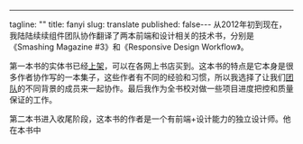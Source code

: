 ---
tagline: ""
title: fanyi
slug: translate
published: false---
从2012年初到现在，我陆陆续续组件团队协作翻译了两本前端和设计相关的技术书，分别是《Smashing Magazine #3》和《Responsive Design Workflow》。


第一本书的实体书已经[上架](http://book.douban.com/subject/23008807/)，可以在各网上书店买到。这本书的特点是它本身是很多作者协作写的一本集子，这些作者有不同的经验和习惯，所以我选择了让我们[团队](http://isux.tencent.com/)的不同背景的成员来一起协作。最后我作为全书校对做一些项目进度把控和质量保证的工作。

第二本书进入收尾阶段，这本书的作者是一个有前端+设计能力的独立设计师。他在本书中


